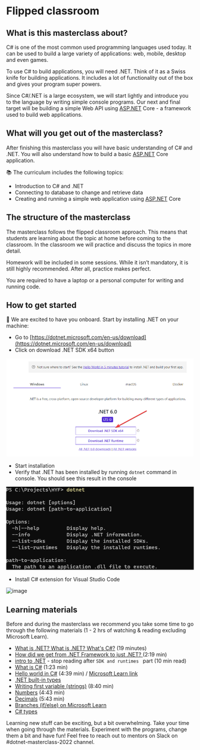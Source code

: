 # Flipped classroom

## What is this masterclass about?

C# is one of the most common used programming languages used today. It can be used to build a large variety of applications: web, mobile, desktop and even games.

To use C# to build applications, you will need .NET. Think of it as a Swiss knife for building applications. It includes a lot of functionality out of the box and gives your program super powers.

Since C#/.NET is a large ecosystem, we will start lightly and introduce you to the language by writing simple console programs. Our next and final target will be building a simple Web API using [ASP.NET](http://ASP.NET) Core - a framework used to build web applications.

## What will you get out of the masterclass?

After finishing this masterclass you will have basic understanding of C# and .NET. You will also understand how to build a basic [ASP.NET](http://ASP.NET) Core application.

📚 The curriculum includes the following topics:

- Introduction to C# and .NET
- Connecting to database to change and retrieve data
- Creating and running a simple web application using [ASP.NET](http://ASP.NET) Core

## The structure of the masterclass

The masterclass follows the flipped classroom approach. This means that students are learning about the topic at home before coming to the classroom. In the classroom we will practice and discuss the topics in more detail.

Homework will be included in some sessions. While it isn’t mandatory, it is still highly recommended. After all, practice makes perfect.

You are required to have a laptop or a personal computer for writing and running code.

## How to get started

🎉 We are excited to have you onboard. Start by installing .NET on your machine:

- Go to [https://dotnet.microsoft.com/en-us/download](https://dotnet.microsoft.com/en-us/download)
- Click on download .NET SDK x64 button

![Download dotnet](assets/dotnet-download.png)

- Start installation
- Verify that .NET has been installed by running `dotnet` command in console. You should see this result in the console

![Test dotnet installation](assets/dotnet-test.png)

- Install C# extension for Visual Studio Code

![image](https://user-images.githubusercontent.com/1658326/154748560-626f870a-3c25-4014-bfe5-d4f98f6d0af9.png)

## Learning materials

Before and during the masterclass we recommend you take some time to go through the following materials (1 - 2 hrs of watching & reading excluding Microsoft Learn).

  - [What is .NET? What is .NET? What's C#?](https://www.youtube.com/watch?v=bEfBfBQq7EE) (19 minutes)
  - [How did we get from .NET Framework to just .NET?
](https://www.youtube.com/watch?v=RbbPLCyHTts) (2:19 min)
  - [intro to .NET](https://docs.microsoft.com/en-us/dotnet/core/introduction) - stop reading after `SDK and runtimes
` part (10 min read)
  - [What is C#](https://youtu.be/BM4CHBmAPh4) (1:23 min)
  - [Hello world in C#](https://youtu.be/KT2VR7m19So) (4:39 min) / [Microsoft Learn link](https://docs.microsoft.com/en-gb/learn/modules/csharp-write-first/)
  - [.NET built-in types](https://docs.microsoft.com/en-gb/dotnet/csharp/language-reference/builtin-types/built-in-types)
  - [Writing first variable (strings)](https://youtu.be/JSpC7Cz64h0) (8:40 min)
  - [Numbers](https://youtu.be/jEE0pWTq54U) (4:43 min)
  - [Decimals](https://youtu.be/kdKcpF9roeU) (5:43 min)
  - [Branches (if/else) on Microsoft Learn](https://docs.microsoft.com/en-gb/learn/modules/csharp-if-elseif-else/1-introduction)
  - [C# types](https://docs.microsoft.com/en-gb/dotnet/csharp/fundamentals/types/)

Learning new stuff can be exciting, but a bit overwhelming. Take your time when going through the materials. Experiment with the programs, change them a bit and have fun! Feel free to reach out to mentors on Slack on #dotnet-masterclass-2022 channel.
